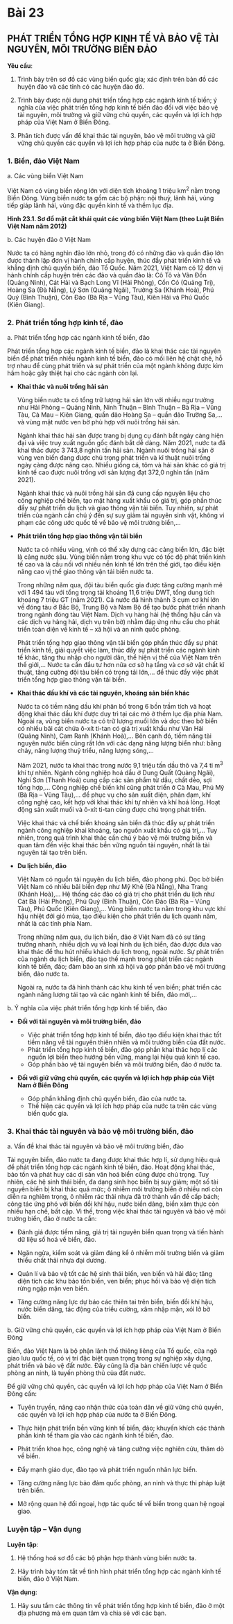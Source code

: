 # Bài 23
## PHÁT TRIỂN TỔNG HỢP KINH TẾ VÀ BẢO VỆ TÀI NGUYÊN, MÔI TRƯỜNG BIỂN ĐẢO

**Yêu cầu**:

1. Trình bày trên sơ đồ các vùng biển quốc gia; xác định trên bản đồ các huyện đảo và các tỉnh có các huyện đảo đó.

2. Trình bày được nội dung phát triển tổng hợp các ngành kinh tế biển; ý nghĩa của việc phát triển tổng hợp kinh tế biển đảo đối với việc bảo vệ tài nguyên, môi trường và giữ vững chủ quyền, các quyền và lợi ích hợp pháp của Việt Nam ở Biển Đông.

3. Phân tích được vấn đề khai thác tài nguyên, bảo vệ môi trường và giữ vững chủ quyền các quyền và lợi ích hợp pháp của nước ta ở Biển Đông.

### 1. Biển, đảo Việt Nam

a. Các vùng biển Việt Nam

Việt Nam có vùng biển rộng lớn với diện tích khoảng 1 triệu km$^2$ nằm trong Biển Đông. Vùng biển nước ta gồm các bộ phận: nội thuỷ, lãnh hải, vùng tiếp giáp lãnh hải, vùng đặc quyền kinh tế và thềm lục địa.

**Hình 23.1. Sơ đồ mặt cắt khái quát các vùng biển Việt Nam (theo Luật Biển Việt Nam năm 2012)**

b. Các huyện đảo ở Việt Nam

Nước ta có hàng nghìn đảo lớn nhỏ, trong đó có những đảo và quần đảo lớn được thành lập đơn vị hành chính cấp huyện, thúc đẩy phát triển kinh tế và khẳng định chủ quyền biển, đảo Tổ Quốc. Năm 2021, Việt Nam có 12 đơn vị hành chính cấp huyện trên các đảo và quần đảo là: Cô Tô và Vân Đồn (Quảng Ninh), Cát Hải và Bạch Long Vĩ (Hải Phòng), Cồn Cỏ (Quảng Trị), Hoàng Sa (Đà Nẵng), Lý Sơn (Quảng Ngãi), Trường Sa (Khánh Hoà), Phú Quý (Bình Thuận), Côn Đảo (Bà Rịa – Vũng Tàu), Kiên Hải và Phú Quốc (Kiên Giang).

### 2. Phát triển tổng hợp kinh tế, đảo

a. Phát triển tổng hợp các ngành kinh tế biển, đảo

Phát triển tổng hợp các ngành kinh tế biển, đảo là khai thác các tài nguyên biển để phát triển nhiều ngành kinh tế biển, đảo có mối liên hệ chặt chẽ, hỗ trợ nhau để cùng phát triển và sự phát triển của một ngành không được kìm hãm hoặc gây thiệt hại cho các ngành còn lại.

*   **Khai thác và nuôi trồng hải sản**

    Vùng biển nước ta có tổng trữ lượng hải sản lớn với nhiều ngư trường như Hải Phòng – Quảng Ninh, Ninh Thuận – Bình Thuận – Bà Rịa – Vũng Tàu, Cà Mau – Kiên Giang, quần đảo Hoàng Sa – quần đảo Trường Sa,... và vùng mặt nước ven bờ phù hợp với nuôi trồng hải sản.

    Ngành khai thác hải sản được trang bị dụng cụ đánh bắt ngày càng hiện đại và việc truy xuất nguồn gốc đánh bắt dễ dàng. Năm 2021, nước ta đã khai thác được 3 743,8 nghìn tấn hải sản. Ngành nuôi trồng hải sản ở vùng ven biển đang được chú trọng phát triển và kĩ thuật nuôi trồng ngày càng được nâng cao. Nhiều giống cá, tôm và hải sản khác có giá trị kinh tế cao được nuôi trồng với sản lượng đạt 372,0 nghìn tấn (năm 2021).

    Ngành khai thác và nuôi trồng hải sản đã cung cấp nguyên liệu cho công nghiệp chế biến, tạo mặt hàng xuất khẩu có giá trị, góp phần thúc đẩy sự phát triển du lịch và giao thông vận tải biển. Tuy nhiên, sự phát triển của ngành cần chú ý đến sự suy giảm tài nguyên sinh vật, không vi phạm các công ước quốc tế về bảo vệ môi trường biển,...

*   **Phát triển tổng hợp giao thông vận tải biển**

    Nước ta có nhiều vùng, vịnh có thể xây dựng các cảng biển lớn, đặc biệt là cảng nước sâu. Vùng biển nằm trong khu vực có tốc độ phát triển kinh tế cao và là cầu nối với nhiều nền kinh tế lớn trên thế giới, tạo điều kiện nâng cao vị thế giao thông vận tải biển nước ta.

    Trong những năm qua, đội tàu biển quốc gia được tăng cường mạnh mẽ với 1 494 tàu với tổng trọng tải khoảng 11,6 triệu DWT, tổng dung tích khoáng 7 triệu GT (năm 2021). Cả nước đã hình thành 3 cụm cơ khí lớn về đóng tàu ở Bắc Bộ, Trung Bộ và Nam Bộ để tạo bước phát triển nhanh trong ngành đóng tàu Việt Nam. Dịch vụ hàng hải (hệ thống hậu cần và các dịch vụ hàng hải, dịch vụ trên bờ) nhằm đáp ứng nhu cầu cho phát triển toàn diện về kinh tế – xã hội và an ninh quốc phòng.

    Phát triển tổng hợp giao thông vận tải biển góp phần thúc đẩy sự phát triển kinh tế, giải quyết việc làm, thúc đẩy sự phát triển các ngành kinh tế khác, tăng thu nhập cho người dân, thể hiện vị thế của Việt Nam trên thế giới,... Nước ta cần đầu tư hơn nữa cơ sở hạ tầng và cơ sở vật chất kĩ thuật, tăng cường đội tàu biển có trọng tải lớn,... để thúc đẩy việc phát triển tổng hợp giao thông vận tải biển.

*   **Khai thác dầu khí và các tài nguyên, khoáng sản biển khác**

    Nước ta có tiềm năng dầu khí phân bố trong 6 bồn trầm tích và hoạt động khai thác dầu khí được duy trì tại các mỏ ở thềm lục địa phía Nam. Ngoài ra, vùng biển nước ta có trữ lượng muối lớn và dọc theo bờ biển có nhiều bãi cát chứa ô-xít ti-tan có giá trị xuất khẩu như Vân Hải (Quảng Ninh), Cam Ranh (Khánh Hoà),... Bên cạnh đó, tiềm năng tài nguyên nước biển cũng rất lớn với các dạng năng lượng biển như: bằng chảy, năng lượng thuỷ triều, năng lượng sóng,...

    Năm 2021, nước ta khai thác trong nước 9,1 triệu tấn dầu thô và 7,4 tỉ m$^3$ khí tự nhiên. Ngành công nghiệp hoá dầu ở Dung Quất (Quảng Ngãi), Nghi Sơn (Thanh Hoá) cung cấp các sản phẩm từ dầu, chất dẻo, sợi tổng hợp,... Công nghiệp chế biến khí cũng phát triển ở Cà Mau, Phú Mỹ (Bà Rịa – Vũng Tàu),... để phục vụ cho sản xuất điện, phân đạm, khí công nghệ cao, kết hợp với khai thác khí tự nhiên và khí hoá lỏng. Hoạt động sản xuất muối và ô-xít ti-tan cũng được chú trọng phát triển.

    Việc khai thác và chế biến khoáng sản biển đã thúc đẩy sự phát triển ngành công nghiệp khai khoáng, tạo nguồn xuất khẩu có giá trị,... Tuy nhiên, trong quá trình khai thác cần chú ý bảo vệ môi trường biển và quan tâm đến việc khai thác bền vững nguồn tài nguyên, nhất là tài nguyên tái tạo trên biển.

*   **Du lịch biển, đảo**

    Việt Nam có nguồn tài nguyên du lịch biển, đảo phong phú. Dọc bờ biển Việt Nam có nhiều bãi biển đẹp như Mỹ Khê (Đà Nẵng), Nha Trang (Khánh Hoà),... Hệ thống các đảo có giá trị cho phát triển du lịch như Cát Bà (Hải Phòng), Phú Quý (Bình Thuận), Côn Đảo (Bà Rịa – Vũng Tàu), Phú Quốc (Kiên Giang),... Vùng biển nước ta nằm trong khu vực khí hậu nhiệt đới gió mùa, tạo điều kiện cho phát triển du lịch quanh năm, nhất là các tỉnh phía Nam.

    Trong những năm qua, du lịch biển, đảo ở Việt Nam đã có sự tăng trưởng nhanh, nhiều dịch vụ và loại hình du lịch biển, đảo được đưa vào khai thác để thu hút nhiều khách du lịch trong, ngoài nước. Sự phát triển của ngành du lịch biển, đảo tạo thế mạnh trong phát triển các ngành kinh tế biển, đảo; đảm bảo an sinh xã hội và góp phần bảo vệ môi trường biển, đảo nước ta.

    Ngoài ra, nước ta đã hình thành các khu kinh tế ven biển; phát triển các ngành năng lượng tái tạo và các ngành kinh tế biển, đảo mới,...

b. Ý nghĩa của việc phát triển tổng hợp kinh tế biển, đảo

*   **Đối với tài nguyên và môi trường biển, đảo**

    *   Việc phát triển tổng hợp kinh tế biển, đảo tạo điều kiện khai thác tốt tiềm năng về tài nguyên thiên nhiên và môi trường biển của đất nước.
    *   Phát triển tổng hợp kinh tế biển, đảo góp phần khai thác hợp lí các nguồn lợi biển theo hướng bền vững, mang lại hiệu quả kinh tế cao.
    *   Góp phần bảo vệ tài nguyên biển và môi trường biển, đảo ở nước ta.

*   **Đối với giữ vững chủ quyền, các quyền và lợi ích hợp pháp của Việt Nam ở Biển Đông**

    *   Góp phần khẳng định chủ quyền biển, đảo của nước ta.
    *   Thế hiện các quyền và lợi ích hợp pháp của nước ta trên các vùng biển quốc gia.

### 3. Khai thác tài nguyên và bảo vệ môi trường biển, đảo

a. Vấn đề khai thác tài nguyên và bảo vệ môi trường biển, đảo

Tài nguyên biển, đảo nước ta đang được khai thác hợp lí, sử dụng hiệu quả để phát triển tổng hợp các ngành kinh tế biển, đảo. Hoạt động khai thác, bảo tồn và phát huy các di sản văn hoá biển cũng được chú trọng. Tuy nhiên, các hệ sinh thái biển, đa dạng sinh học biển bị suy giảm; một số tài nguyên biển bị khai thác quá mức; ô nhiễm môi trường biển ở nhiều nơi còn diễn ra nghiêm trọng, ô nhiễm rác thải nhựa đã trở thành vấn đề cấp bách; công tác ứng phó với biến đổi khí hậu, nước biển dâng, biển xâm thực còn nhiều hạn chế, bất cập. Vì thế, trong việc khai thác tài nguyên và bảo vệ môi trường biển, đảo ở nước ta cần:

*   Đánh giá được tiềm năng, giá trị tài nguyên biển quan trọng và tiến hành dữ liệu số hoá về biển, đảo.

*   Ngăn ngừa, kiểm soát và giảm đáng kể ô nhiễm môi trường biển và giảm thiểu chất thải nhựa đại dương.

*   Quản lí và bảo vệ tốt các hệ sinh thái biển, ven biển và hải đảo; tăng diện tích các khu bảo tồn biển, ven biển; phục hồi và bảo vệ diện tích rừng ngập mặn ven biển.

*   Tăng cường năng lực dự báo các thiên tai trên biển, biến đổi khí hậu, nước biển dâng, tác động của triều cường, xâm nhập mặn, xói lở bờ biển.

b. Giữ vững chủ quyền, các quyền và lợi ích hợp pháp của Việt Nam ở Biển Đông

Biển, đảo Việt Nam là bộ phận lãnh thổ thiêng liêng của Tổ quốc, cửa ngõ giao lưu quốc tế, có vị trí đặc biệt quan trọng trong sự nghiệp xây dựng, phát triển và bảo vệ đất nước. Đây cũng là địa bàn chiến lược về quốc phòng an ninh, là tuyến phòng thủ của đất nước.

Để giữ vững chủ quyền, các quyền và lợi ích hợp pháp của Việt Nam ở Biển Đông cần:

*   Tuyên truyền, nâng cao nhận thức của toàn dân về giữ vững chủ quyền, các quyền và lợi ích hợp pháp của nước ta ở Biển Đông.

*   Thực hiện phát triển bền vững kinh tế biển, đảo; khuyến khích các thành phần kinh tế tham gia vào các ngành kinh tế biển, đảo.

*   Phát triển khoa học, công nghệ và tăng cường việc nghiên cứu, thăm dò về biển.

*   Đẩy mạnh giáo dục, đào tạo và phát triển nguồn nhân lực biển.

*   Tăng cường năng lực bảo đảm quốc phòng, an ninh và thực thi pháp luật trên biển.

*   Mở rộng quan hệ đối ngoại, hợp tác quốc tế về biển trong quan hệ ngoại giao.

### Luyện tập – Vận dụng

**Luyện tập**:

1. Hệ thống hoá sơ đồ các bộ phận hợp thành vùng biển nước ta.

2. Hãy trình bày tóm tắt về tình hình phát triển tổng hợp các ngành kinh tế biển, đảo ở Việt Nam.

**Vận dụng**:

1. Hãy sưu tầm các thông tin về phát triển tổng hợp kinh tế biển, đảo ở một địa phương mà em quan tâm và chia sẻ với các bạn.
